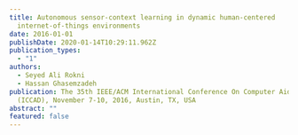 ```yaml
---
title: Autonomous sensor-context learning in dynamic human-centered
  internet-of-things environments
date: 2016-01-01
publishDate: 2020-01-14T10:29:11.962Z
publication_types:
  - "1"
authors:
  - Seyed Ali Rokni
  - Hassan Ghasemzadeh
publication: The 35th IEEE/ACM International Conference On Computer Aided Design
  (ICCAD), November 7-10, 2016, Austin, TX, USA
abstract: ""
featured: false
---
```


